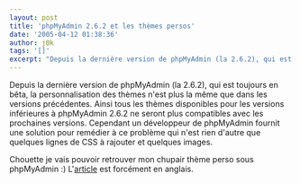 ```yaml
---
layout: post
title: 'phpMyAdmin 2.6.2 et les thèmes persos'
date: '2005-04-12 01:38:36'
author: j0k
tags: '[]'
excerpt: "Depuis la dernière version de phpMyAdmin (la 2.6.2), qui est toujours en bêta, la personnalisation des thèmes n'est plus la même que dans les versions précédentes.     \nAinsi tous les thèmes disponibles pour les versions inférieures à phpMyAdmin 2.6.2 ne seront plus compatibles avec les prochaines versions.   Cependant un développeur de phpMyAdmin fournit      …"
---
```


Depuis la dernière version de phpMyAdmin (la 2.6.2), qui est toujours en bêta, la personnalisation des thèmes n'est plus la même que dans les versions précédentes.
Ainsi tous les thèmes disponibles pour les versions inférieures à phpMyAdmin 2.6.2 ne seront plus compatibles avec les prochaines versions.   Cependant un développeur de phpMyAdmin fournit une solution pour remédier à ce problème qui n'est rien d'autre que quelques lignes de CSS à rajouter et quelques images.

Chouette je vais pouvoir retrouver mon chupair thème perso sous phpMyAdmin :)   L'[article](https://sourceforge.net/mailarchive/message.php?msg_id=11445861) est forcément en anglais.
